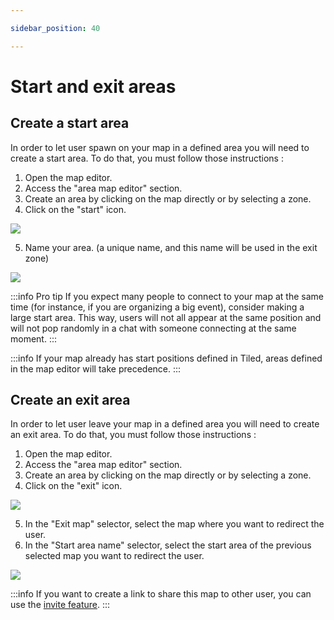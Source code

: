 ```yaml
---

sidebar_position: 40

---
```


# Start and exit areas

## Create a start area

In order to let user spawn on your map in a defined area you will need to create a start area.
To do that, you must follow those instructions :
1. Open the map editor.
2. Access the "area map editor" section.
3. Create an area by clicking on the map directly or by selecting a zone.
4. Click on the "start" icon.

![](../../images/editor/start_area_1.png)

5. Name your area. (a unique name, and this name will be used in the exit zone)

![](../../images/editor/start_area_2.png)

:::info Pro tip
If you expect many people to connect to your map at the same time (for instance, if you are organizing a big event), consider making a large start area. This way, users will not all appear at the same position and will not pop randomly in a chat with someone connecting at the same moment.
:::

:::info
If your map already has start positions defined in Tiled, areas defined in the map editor will take precedence.
:::

## Create an exit area

In order to let user leave your map in a defined area you will need to create an exit area.
To do that, you must follow those instructions :
1. Open the map editor.
2. Access the "area map editor" section.
3. Create an area by clicking on the map directly or by selecting a zone.
4. Click on the "exit" icon.

![](../../images/editor/exit_area_1.png)

5. In the "Exit map" selector, select the map where you want to redirect the user.
6. In the "Start area name" selector, select the start area of the previous selected map you want to redirect the user.

![](../../images/editor/exit_area_2.png)

:::info
If you want to create a link to share this map to other user, you can use the [invite feature](../../invite.md).
:::